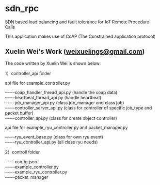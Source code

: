 # sdn_rpc
SDN based load balancing and fault tolerance for IoT Remote Procedure Calls

This application makes use of CoAP (The Constrained application protocol)
## Xuelin Wei's Work (weixuelings@gmail.com)

The code written by Xuelin Wei is shown below:  

1）controller_api folder  
  
api file for example_controller.py  
  
-----coap_handler_thread_api.py (handle the coap data)  
-----heartbeat_thread_api.py (handle heartbeat)  
-----job_manager_api.py (class job_manager and class job)  
-----controller_server_api.py (class for controller of specific job_type and packet buffer)  
-----controller_api.py (class for create object controller)  
  
api file for example_ryu_controller.py and packet_manager.py  
  
-----ryu_event_base.py (class for own ryu event)  
-----ryu_controller_api.py (all class ryu needs)  

2）controll folder  
  
-----config.json   
-----example_controller.py  
-----example_ryu_controller.py   
-----packet_manager  


